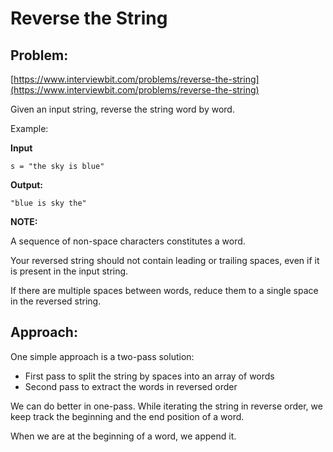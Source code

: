 # Reverse the String

## Problem:
[https://www.interviewbit.com/problems/reverse-the-string](https://www.interviewbit.com/problems/reverse-the-string)

Given an input string, reverse the string word by word.

Example:

**Input**
```
s = "the sky is blue"
```

**Output:**
```
"blue is sky the"
```

**NOTE:**

A sequence of non-space characters constitutes a word.

Your reversed string should not contain leading or trailing spaces, even if it is present in the input string.

If there are multiple spaces between words, reduce them to a single space in the reversed string.

## Approach:

One simple approach is a two-pass solution:

- First pass to split the string by spaces into an array of words
- Second pass to extract the words in reversed order

We can do better in one-pass. While iterating the string in reverse order, we keep track the beginning and the end position of a word.

When we are at the beginning of a word, we append it.
